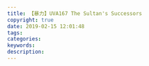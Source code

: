 ```yaml
---
title: 【暴力】UVA167 The Sultan's Successors
copyright: true
date: 2019-02-15 12:01:48
tags:
categories:
keywords:
description:
---
```

